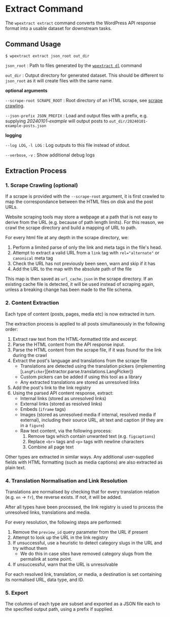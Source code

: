 # Extract Command

The `wpextract extract` command converts the WordPress API response format into a usable dataset for downstream tasks.

## Command Usage

```shell-session
$ wpextract extract json_root out_dir
```

`json_root`
: Path to files generated by the [`wpextract dl`](download.md) command

`out_dir`
: Output directory for generated dataset. This should be different to `json_root` as it will create files with the same name.

**optional arguments**

`--scrape-root SCRAPE_ROOT`
: Root directory of an HTML scrape, see [scrape crawling](#1-scrape-crawling-optional).

`--json-prefix JSON_PREFIX`
: Load and output files with a prefix, e.g. supplying _20240101-example_ will output posts to `out_dir/20240101-example-posts.json`

**logging**

`--log LOG`, `-l LOG`
: Log outputs to this file instead of stdout.

`--verbose`, `-v`
: Show additional debug logs



## Extraction Process

### 1. Scrape Crawling (optional)

If a scrape is provided with the `--scrape-root` argument, it is first crawled to map the correspondance between the HTML files on disk and the post URLs.

Website scraping tools may store a webpage at a path that is not easy to derive from the URL (e.g. because of path length limits). For this reason, we crawl the scrape directory and build a mapping of URL to path.

For every html file at any depth in the scrape directory, we:

1. Perform a limited parse of only the link and meta tags in the file's head.
2. Attempt to extract a valid URL from a `link` tag with `rel="alternate"` or `canonical` meta tag
3. Check the URL has not previously been seen, warn and skip if it has
4. Add the URL to the map with the absolute path of the file

This map is then saved as `url_cache.json` in the scrape directory. If an existing cache file is detected, it will be used instead of scraping again, unless a breaking change has been made to the file schema.

### 2. Content Extraction

Each type of content (posts, pages, media etc) is now extracted in turn.

The extraction process is applied to all posts simultaneously in the following order:

1. Extract raw text from the HTML-formatted title and excerpt.
2. Parse the HTML content from the API response input.
3. Parse the HTML content from the scrape file, if it was found for the link during the crawl
4. Extract the post's language and translations from the scrape file
   * Translations are detected using the translation pickers (implementing [`LangPicker`][extractor.parse.translations.LangPicker])
   * Custom pickers can be added if using this tool as a library
   * Any extracted translations are stored as unresolved links
5. Add the post's link to the link registry
6. Using the parsed API content response, extract:
   * Internal links (stored as unresolved links)
   * External links (stored as resolved links)
   * Embeds (`iframe` tags)
   * Images (stored as unresolved media if internal, resolved media if external), including their source URL, alt text and caption (if they are in a `figure`)
   * Raw text content, via the following process:
     1. Remove tags which contain unwanted text (e.g. `figcaptions`)
     2. Replace `<br>` tags and `<p>` tags with newline characters
     3. Combine all page text

Other types are extracted in similar ways. Any additional user-supplied fields with HTML formatting (such as media captions) are also extracted as plain text.

### 4. Translation Normalisation and Link Resolution

Translations are normalised by checking that for every translation relation (e.g. `en` -> `fr`), the reverse exists. If not, it will be added.


After all types have been processed, the link registry is used to process the unresolved links, translations and media.

For every resolution, the following steps are performed:

1. Remove the `preview_id` query parameter from the URL if present
2. Attempt to look up the URL in the link registry
3. If unsuccessful, use a heuristic to detect category slugs in the URL and try without them
   * We do this in case sites have removed category slugs from the permalink at some point.
4. If unsuccessful, warn that the URL is unresolvable

For each resolved link, translation, or media, a destination is set containing its normalised URL, data type, and ID.

### 5. Export

The columns of each type are subset and exported as a JSON file each to the specified output path, using a prefix if supplied.
